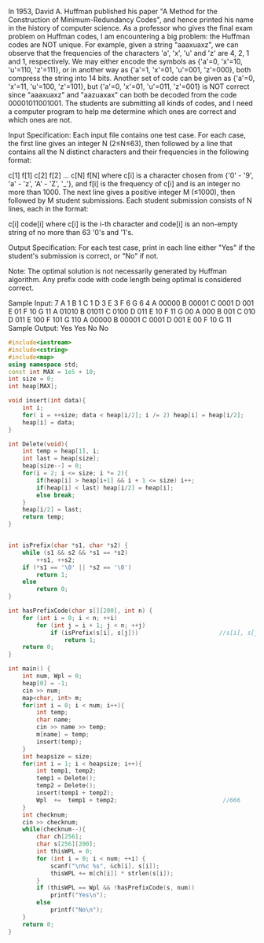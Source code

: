 In 1953, David A. Huffman published his paper "A Method for the Construction of Minimum-Redundancy Codes", and hence printed his name in the history of computer science. As a professor who gives the final exam problem on Huffman codes, I am encountering a big problem: the Huffman codes are NOT unique. For example, given a string "aaaxuaxz", we can observe that the frequencies of the characters 'a', 'x', 'u' and 'z' are 4, 2, 1 and 1, respectively. We may either encode the symbols as {'a'=0, 'x'=10, 'u'=110, 'z'=111}, or in another way as {'a'=1, 'x'=01, 'u'=001, 'z'=000}, both compress the string into 14 bits. Another set of code can be given as {'a'=0, 'x'=11, 'u'=100, 'z'=101}, but {'a'=0, 'x'=01, 'u'=011, 'z'=001} is NOT correct since "aaaxuaxz" and "aazuaxax" can both be decoded from the code 00001011001001. The students are submitting all kinds of codes, and I need a computer program to help me determine which ones are correct and which ones are not.

Input Specification:
Each input file contains one test case. For each case, the first line gives an integer N (2≤N≤63), then followed by a line that contains all the N distinct characters and their frequencies in the following format:

c[1] f[1] c[2] f[2] ... c[N] f[N]
where c[i] is a character chosen from {'0' - '9', 'a' - 'z', 'A' - 'Z', '_'}, and f[i] is the frequency of c[i] and is an integer no more than 1000. The next line gives a positive integer M (≤1000), then followed by M student submissions. Each student submission consists of N lines, each in the format:

c[i] code[i]
where c[i] is the i-th character and code[i] is an non-empty string of no more than 63 '0's and '1's.

Output Specification:
For each test case, print in each line either "Yes" if the student's submission is correct, or "No" if not.

Note: The optimal solution is not necessarily generated by Huffman algorithm. Any prefix code with code length being optimal is considered correct.

Sample Input:
7
A 1 B 1 C 1 D 3 E 3 F 6 G 6
4
A 00000
B 00001
C 0001
D 001
E 01
F 10
G 11
A 01010
B 01011
C 0100
D 011
E 10
F 11
G 00
A 000
B 001
C 010
D 011
E 100
F 101
G 110
A 00000
B 00001
C 0001
D 001
E 00
F 10
G 11
Sample Output:
Yes
Yes
No
No
```C++
#include<iostream>
#include<cstring>
#include<map>
using namespace std;
const int MAX = 1e5 + 10;
int size = 0;
int heap[MAX];

void insert(int data){
    int i;
	for( i = ++size; data < heap[i/2]; i /= 2) heap[i] = heap[i/2];
    heap[i] = data;
}

int Delete(void){
    int temp = heap[1], i;
    int last = heap[size];
	heap[size--] = 0;
    for(i = 2; i <= size; i *= 2){
        if(heap[i] > heap[i+1] && i + 1 <= size) i++;
        if(heap[i] < last) heap[i/2] = heap[i];
		else break;
    }
    heap[i/2] = last;
    return temp;
}


int isPrefix(char *s1, char *s2) {		  
	while (s1 && s2 && *s1 == *s2)		 
		++s1, ++s2;
	if (*s1 == '\0' || *s2 == '\0')	 
		return 1;
	else
		return 0;
}

int hasPrefixCode(char s[][200], int n) { 
	for (int i = 0; i < n; ++i)
		for (int j = i + 1; j < n; ++j)
			if (isPrefix(s[i], s[j]))						//s[i], s[j]都是字符串
				return 1;
	return 0;
}

int main() {
    int num, Wpl = 0;
    heap[0] = -1;
    cin >> num;
    map<char, int> m;
    for(int i = 0; i < num; i++){
        int temp;
        char name;
        cin >> name >> temp;
        m[name] = temp;
        insert(temp);
    }
	int heapsize = size;
    for(int i = 1; i < heapsize; i++){
        int temp1, temp2;
        temp1 = Delete();
        temp2 = Delete();
        insert(temp1 + temp2);
        Wpl  +=  temp1 + temp2;          					 //666
    }
    int checknum;
    cin >> checknum;
    while(checknum--){
        char ch[256];
		char s[256][200];
		int thisWPL = 0;
		for (int i = 0; i < num; ++i) {
			scanf("\n%c %s", &ch[i], s[i]);
			thisWPL += m[ch[i]] * strlen(s[i]);		 
		}
		if (thisWPL == Wpl && !hasPrefixCode(s, num))		 
			printf("Yes\n");
		else
			printf("No\n");
    }
	return 0;
}


```
